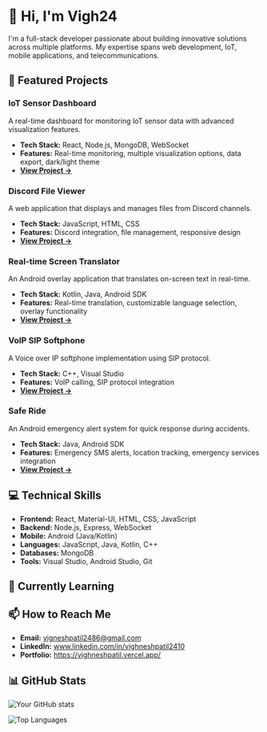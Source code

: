 # 👋 Hi, I'm Vigh24

I'm a full-stack developer passionate about building innovative solutions across multiple platforms. My expertise spans web development, IoT, mobile applications, and telecommunications.

## 🚀 Featured Projects

### IoT Sensor Dashboard
A real-time dashboard for monitoring IoT sensor data with advanced visualization features.
- **Tech Stack:** React, Node.js, MongoDB, WebSocket
- **Features:** Real-time monitoring, multiple visualization options, data export, dark/light theme
- **[View Project →]([link-to-project](https://github.com/Vigh24/iot-sensor-dashboard.git))**

### Discord File Viewer
A web application that displays and manages files from Discord channels.
- **Tech Stack:** JavaScript, HTML, CSS
- **Features:** Discord integration, file management, responsive design
- **[View Project →]([link-to-project](https://github.com/Vigh24/game-search.git))**

### Real-time Screen Translator
An Android overlay application that translates on-screen text in real-time.
- **Tech Stack:** Kotlin, Java, Android SDK
- **Features:** Real-time translation, customizable language selection, overlay functionality
- **[View Project →]([link-to-project](https://github.com/Vigh24/apnibhasha.git))**

### VoIP SIP Softphone
A Voice over IP softphone implementation using SIP protocol.
- **Tech Stack:** C++, Visual Studio
- **Features:** VoIP calling, SIP protocol integration
- **[View Project →]([link-to-project](https://github.com/Vigh24/Test-era-SIP.git))**

### Safe Ride
An Android emergency alert system for quick response during accidents.
- **Tech Stack:** Java, Android SDK
- **Features:** Emergency SMS alerts, location tracking, emergency services integration
- **[View Project →]([link-to-project](https://github.com/Vigh24/Safe-Ridee.git))**

## 💻 Technical Skills

- **Frontend:** React, Material-UI, HTML, CSS, JavaScript
- **Backend:** Node.js, Express, WebSocket
- **Mobile:** Android (Java/Kotlin)
- **Languages:** JavaScript, Java, Kotlin, C++
- **Databases:** MongoDB
- **Tools:** Visual Studio, Android Studio, Git

## 🌱 Currently Learning


## 📫 How to Reach Me
- **Email:** vigneshpatil2486@gmail.com
- **LinkedIn:** www.linkedin.com/in/vighneshpatil2410
- **Portfolio:** https://vighneshpatil.vercel.app/

## 📊 GitHub Stats

![Your GitHub stats](https://github-readme-stats.vercel.app/api?username=Vigh24&show_icons=true&theme=dark)

![Top Languages](https://github-readme-stats.vercel.app/api/top-langs/?username=Vigh24&layout=compact&theme=dark) 
